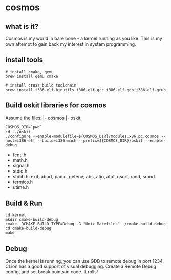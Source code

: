 # cosmos

## what is it?
Cosmos is my world in bare bone - a kernel running as you like. This is my own attempt to gain back my interest in system programming.

## install tools

```
# install cmake, qemu
brew install qemu cmake

# install cross build toolchain
brew install i386-elf-binutils i386-elf-gcc i386-elf-gdb i386-elf-grub
```

## Build oskit libraries for cosmos

Assume the files:
|- cosmos
|- oskit

```
COSMOS_DIR=`pwd`
cd ../oskit
./configure --enable-modulefile=${COSMOS_DIR}/modules.x86.pc.cosmos --host=i386-elf --build=i386-mach --prefix=${COSMOS_DIR}/oskit --enable-debug

```

- fcntl.h
- math.h
- signal.h
- stdio.h
- stdlib.h: exit, abort, panic, getenv; abs, atio, atof, qsort, rand, srand
- termios.h
- utime.h

## Build & Run

```
cd kernel
mkdir cmake-build-debug
cmake -DCMAKE_BUILD_TYPE=Debug -G "Unix Makefiles" ./cmake-build-debug
cd cmake-build-debug
make
```

## Debug

Once the kernel is running, you can use GDB to remote debug in port 1234. CLion has a good support of visual debugging.
Create a Remote Debug config, and set break points in code. It rolls!